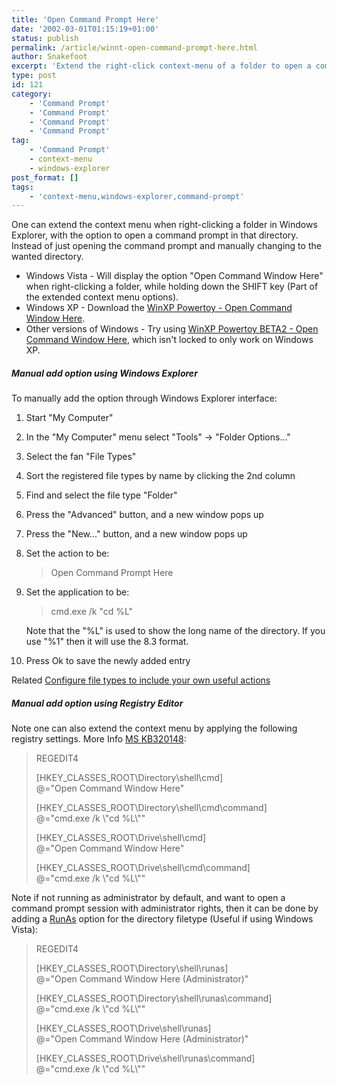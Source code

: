 ```yaml
---
title: 'Open Command Prompt Here'
date: '2002-03-01T01:15:19+01:00'
status: publish
permalink: /article/winnt-open-command-prompt-here.html
author: Snakefoot
excerpt: 'Extend the right-click context-menu of a folder to open a command prompt.'
type: post
id: 121
category:
    - 'Command Prompt'
    - 'Command Prompt'
    - 'Command Prompt'
    - 'Command Prompt'
tag:
    - 'Command Prompt'
    - context-menu
    - windows-explorer
post_format: []
tags:
    - 'context-menu,windows-explorer,command-prompt'
---
```

One can extend the context menu when right-clicking a folder in Windows Explorer, with the option to open a command prompt in that directory. Instead of just opening the command prompt and manually changing to the wanted directory.

- Windows Vista - Will display the option "Open Command Window Here" when right-clicking a folder, while holding down the SHIFT key (Part of the extended context menu options).
- Windows XP - Download the [WinXP Powertoy - Open Command Window Here](/article/winxp-power-toys.html).
- Other versions of Windows - Try using [WinXP Powertoy BETA2 - Open Command Window Here](http://smallvoid.orgfree.com/?file=cmdinstall.zip), which isn't locked to only work on Windows XP.

##### Manual add option using Windows Explorer

 To manually add the option through Windows Explorer interface:
1. Start "My Computer"
2. In the "My Computer" menu select "Tools" -&gt; "Folder Options..."
3. Select the fan "File Types"
4. Sort the registered file types by name by clicking the 2nd column
5. Find and select the file type "Folder"
6. Press the "Advanced" button, and a new window pops up
7. Press the "New..." button, and a new window pops up
8. Set the action to be:
   > Open Command Prompt Here
9. Set the application to be:
   > cmd.exe /k "cd %L"
  
   Note that the "%L" is used to show the long name of the directory. If you use "%1" then it will use the 8.3 format.
10. Press Ok to save the newly added entry
 
 Related [Configure file types to include your own useful actions](/article/explorer-context-menu.html)
 
##### Manual add option using Registry Editor

 Note one can also extend the context menu by applying the following registry settings. More Info [MS KB320148](http://support.microsoft.com/kb/320148 "How to start a command prompt in a folder in Windows Server 2003, Windows XP, and Windows 2000"):
> REGEDIT4  
>   
>  \[HKEY\_CLASSES\_ROOT\\Directory\\shell\\cmd\]  
>  @="Open Command Window Here"  
>   
>  \[HKEY\_CLASSES\_ROOT\\Directory\\shell\\cmd\\command\]  
>  @="cmd.exe /k \\"cd %L\\""  
>   
>  \[HKEY\_CLASSES\_ROOT\\Drive\\shell\\cmd\]  
>  @="Open Command Window Here"  
>   
>  \[HKEY\_CLASSES\_ROOT\\Drive\\shell\\cmd\\command\]  
>  @="cmd.exe /k \\"cd %L\\""

 Note if not running as administrator by default, and want to open a command prompt session with administrator rights, then it can be done by adding a [RunAs](/article/winnt-services-seclogon.html) option for the directory filetype (Useful if using Windows Vista):
> REGEDIT4  
>   
>  \[HKEY\_CLASSES\_ROOT\\Directory\\shell\\runas\]  
>  @="Open Command Window Here (Administrator)"  
>   
>  \[HKEY\_CLASSES\_ROOT\\Directory\\shell\\runas\\command\]  
>  @="cmd.exe /k \\"cd %L\\""  
>   
>  \[HKEY\_CLASSES\_ROOT\\Drive\\shell\\runas\]  
>  @="Open Command Window Here (Administrator)"  
>   
>  \[HKEY\_CLASSES\_ROOT\\Drive\\shell\\runas\\command\]  
>  @="cmd.exe /k \\"cd %L\\""